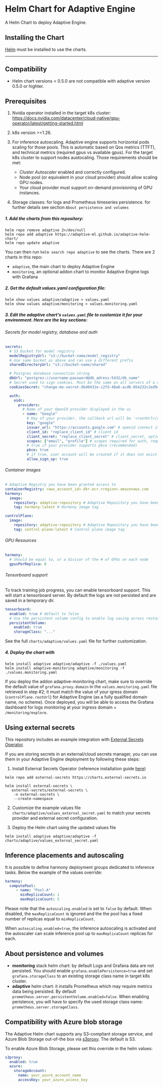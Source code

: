 # Helm Chart for Adaptive Engine

A Helm Chart to deploy Adaptive Engine.

## Installing the Chart

[Helm](https://helm.sh) must be installed to use the charts.

---

## Compatibility

- Helm chart versions < 0.5.0 are not compatible with adaptive version 0.5.0 or highter.

## Prerequisites

1. Nvidia operator installed in the target k8s cluster: <https://docs.nvidia.com/datacenter/cloud-native/gpu-operator/latest/getting-started.html>
2. k8s version >=1.26.

3. For inference autoscaling. Adaptive engine supports horizontal pods scaling for those pools. This is automatic based on Qos metrics (TTFT), and technical metrics (required gpus vs available gpus). For the target k8s cluster to support nodes austocaling. Those requirements should be met:
    - *Cluster Autoscaler* enabled and correctly configured.
    - Node pool (or equivalent in your cloud provider) should allow scaling GPU nodes.
    - Your cloud provider must support on-demand provisioning of GPU instances.

4. Storage classes: for logs and Prometheus timeseries persistence. for further details see section `About persistence and volumes`

##### 1. Add the charts from this repository:

```
helm repo remove adaptive 2>/dev/null
helm repo add adaptive https://adaptive-ml.github.io/adaptive-helm-chart/
helm repo update adaptive
```

You can then run `helm search repo adaptive` to see the charts.
There are 2 charts in this repo:

- `adaptive`, the main chart to deploy Adaptive Engine
- `monitoring`, an optional addon chart to monitor Adaptive Engine logs with Grafana

##### 2. Get the default values.yaml configuration file:

```
helm show values adaptive/adaptive > values.yaml
helm show values adaptive/monitoring > values.monitoring.yaml
```

##### 3. Edit the adaptive chart's `values.yaml` file to customize it for your environment. Here are the key sections:

###### Secrets for model registry, database and auth

```yaml
secrets:
  # S3 bucket for model registry
  modelRegistryUrl: "s3://bucket-name/model_registry"
  # Use same bucket as above and can use a different prefix
  sharedDirectoryUrl: "s3://bucket-name/shared"

  # Postgres database connection string
  dbUrl: "postgres://username:password@db_adress:5432/db_name"
  # Secret used to sign cookies. Must be the same on all servers of a cluster and >= 64 chars
  cookiesSecret: "change-me-secret-db40431e-c2fd-48a6-acd6-854232c2ed94-01dd4d01-dr7b-4315" # Must be >= 64 chars

  auth:
    oidc:
      providers:
        # Name of your OpenId provider displayed in the ui
        - name: "Google"
          # Key of your provider, the callback url will be '<rootUrl>/api/v1/auth/login/<key>/callback'
          key: "google"
          issuer_url: "https://accounts.google.com" # openid connect issuer url
          client_id: "replace_client_id" # client id
          client_secret: "replace_client_secret" # client_secret, optional
          scopes: ["email", "profile"] # scopes required for auth, requires email and profile
          # true if your provider supports pkce (recommended)
          pkce: true
          # if true, user account will be created if it does not exist
          allow_sign_up: true
```

###### Container images

```yaml
# Adaptive Registry you have been granted access to
containerRegistry: <aws_account_id>.dkr.ecr.<region>.amazonaws.com
harmony:
  image:
    repository: adaptive-repository # Adaptive Repository you have been granted access to
    tag: harmony:latest # Harmony image tag

controlPlane:
  image:
    repository: adaptive-repository # Adaptive Repository you have been granted access to
    tag: control-plane:latest # Control plane image tag
```

###### GPU Resources

```yaml
harmony:
  # Should be equal to, or a divisor of the # of GPUs on each node
  gpusPerReplica: 8
```

###### Tensorboard support

To track training job progress, you can enable tensorboard support.
This will start a tensorboard server. By default the logs are not persisted and are saved in a temporary dir.

```yaml
tensorboard:
  enabled: true # default to false
  # Use the persistent volume config to enable log saving across restarts
  persistentVolume:
    enabled: true
    storageClass: "..."
```

See the full `charts/adaptive/values.yaml` file for further customization.

##### 4. Deploy the chart with

```
helm install adaptive adaptive/adaptive -f ./values.yaml
helm install adaptive-monitoring adaptive/monitoring -f ./values.monitoring.yaml
```

If you deploy the addon adaptive-monitoring chart, make sure to override the default value of `grafana.proxy.domain` in the `values.monitoring.yaml` file retrieved in step #2; it must match the value of your igress domain (`controlPlane.rootUrl`) for Adaptive Engine
(as a fully qualified domain name, no scheme). Once deployed, you will be able to access the Grafana dashboard for logs monitoring at your ingress domain + `/monitoring/explore`.

## Using external secrets

This repository includes an example integration with [External Secrets Operator](https://external-secrets.io/latest/).

If you are storing secrets in an external/cloud secrets manager, you can use them in your Adaptive Engine deployment by following these steps:

1. Install External Secrets Operator (reference installation guide [here](https://external-secrets.io/latest/introduction/getting-started/))

```
helm repo add external-secrets https://charts.external-secrets.io

helm install external-secrets \
   external-secrets/external-secrets \
    -n external-secrets \
    --create-namespace
```

2. Customize the example values file `charts/adaptive/values_external_secret.yaml` to match your secrets provider and external secret configuration.

3. Deploy the Helm chart using the updated values file

```
helm install adaptive adaptive/adaptive -f charts/adaptive/values_external_secret.yaml
```

## Inference placements and autoscaling

It is possible to define harmony deployment groups dedicated to inference tasks. Below the example of the values override:

```yaml
harmony:
  computePool:
     - name: "Pool-A"
       minReplicaCount: 1
       maxReplicaCount: 5
```

Please note that the `autoscaling.enabled` is set to `false` by default. When disabled, the `maxReplicaCount` is ignored and the the pool has a fixed number of replicas equal to `minReplicaCount`.

When `autoscaling.enabled=true`, the inference autoscaling is activated and the autoscaler can scale inference pool up to `maxReplicaCount` replicas for each.

## About persistence and volumes

- **monitoring** stack helm chart: by default Logs and Grafana data are not persisted. You should enable `grafana.enablePersistence=true` and set `grafana.storageClass` to an existing storage class name in target k8s cluster.
- **adaptive** helm chart: it installs Prometheus which may require metrics data being persisted. By default `prometheus.server.persistentVolume.enabled=false`. When enabling peristence, you will have to specify the used storage class name: `prometheus.server.storageClass`.

## Compatibility with Azure blob storage

The Adaptive Helm chart supports any S3-compliant storage service, and Azure Blob Storage out-of-the box via [s3proxy](https://github.com/gaul/s3proxy). The default is S3.

To enable Azure Blob Storage, please set this override in the helm values:

```yaml
s3proxy:
  enabled: true
  azure:
    storageAccount:
      name: your_azure_account_name
      accessKey: your_azure_access_key
```
